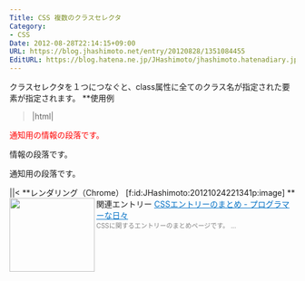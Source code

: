 ```yaml
---
Title: CSS 複数のクラスセレクタ
Category:
- CSS
Date: 2012-08-28T22:14:15+09:00
URL: https://blog.jhashimoto.net/entry/20120828/1351084455
EditURL: https://blog.hatena.ne.jp/JHashimoto/jhashimoto.hatenadiary.jp/atom/entry/12921228815717255849
---
```


クラスセレクタを１つにつなぐと、class属性に全てのクラス名が指定された要素が指定されます。
**使用例
>|html|
<!DOCTYPE html>
<html lang="ja">
<head>
<title>Hello! CSS</title>
<meta charset="UTF-8">
<style>
/* infomationクラスとnotificationクラスの両方が割り当てられた全ての要素 */
.infomation.notification {
    color:  red;
}
</style>
</head>
<body>
<p class="infomation notification">通知用の情報の段落です。</p>
<p class="infomation">情報の段落です。</p>
<p class="notification">通知用の段落です。</p>
</body>
</html>
||<
**レンダリング（Chrome）
[f:id:JHashimoto:20121024221341p:image]
**関連エントリー
<a href="http://d.hatena.ne.jp/JHashimoto/20121023/1350990421" target="_blank" rel="nofollow"><img class="alignleft" align="left" border="0" src="http://capture.heartrails.com/150x130/shadow?http://d.hatena.ne.jp/JHashimoto/20121023/1350990421" alt="" width="150" height="130" /></a><a style="color:#0070C5;" href="http://d.hatena.ne.jp/JHashimoto/20121023/1350990421" target="_blank" rel="nofollow">CSSエントリーのまとめ - プログラマーな日々</a><a href="http://b.hatena.ne.jp/entry/http://d.hatena.ne.jp/JHashimoto/20121023/1350990421" target="_blank"><img border="0" src="http://b.hatena.ne.jp/entry/image/http://d.hatena.ne.jp/JHashimoto/20121023/1350990421" alt="" /></a><br><span style="color: #808080;font-size: 80%;">CSSに関するエントリーのまとめページです。 ...</span><br style="clear:both;" />
